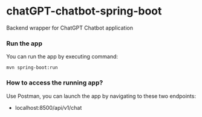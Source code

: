 # chatGPT-chatbot-spring-boot
Backend wrapper for ChatGPT Chatbot application

### Run the app
You can run the app by executing command:
```
mvn spring-boot:run
```

### How to access the running app?
Use Postman, you can launch the app by navigating to these two endpoints:
* localhost:8500/api/v1/chat
